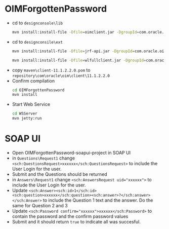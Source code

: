 OIMForgottenPassword
====================
* cd to ```designconsole\lib```
  ```sh
  mvn install:install-file -Dfile=oimclient.jar -DgroupId=com.oracle.oim -DartifactId=client -Dversion=11.1.2.2.0 -Dpackaging=jar
  ```
* cd to ```designconsile\ext```
  ```sh
  mvn install:install-file -Dfile=jrf-api.jar -DgroupId=com.oracle.oim -DartifactId=jrf-api -Dversion=11.1.2.2.0 -Dpackaging=jar
  
  mvn install:install-file -Dfile=wlfullclient.jar -DgroupId=com.oracle.oim -DartifactId=wlfullclient -Dversion=11.1.2.2.0 -Dpackaging=jar
  ```
* copy ```maven\client-11.1.2.2.0.pom``` to ```repository\com\oracle\oim\client\11.1.2.2.0```
* Confirm compilation
  ```sh
  cd OIMForgottenPassword
  mvn install
  ```
* Start Web Service
  ```sh
  cd WSServer
  mvn jetty:run
  ```
  
SOAP UI
=======
* Open OIMForgottenPassword-soapui-project in SOAP UI
* in ```Questions\Request1``` change ```<sch:QuestionsRequest>xxxxxx</sch:QuestionsRequest>``` to include the User Login for the user.
* Submit and the Questions should be returned
* in ```Answers\Request1```  change ```<sch:AnswersRequest uid="xxxxxx">``` to include the User Login for the user.
* Update ```<sch:Answer><sch:id>1</sch:id><sch:question>xxxxxx</sch:question><sch:answer>?</sch:answer></sch:Answer>``` to include the Question 1 text and the answer. Do the same for Question 2 and 3
* Update ```<sch:Password confirm="xxxxxx">xxxxxx</sch:Password>``` to contain the password and the confirm password values
* Submit and it should return ```true``` to indicate all was succesful.